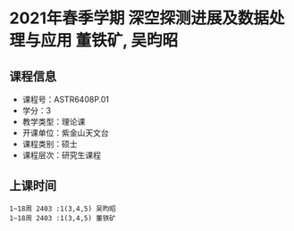 # 2021年春季学期 深空探测进展及数据处理与应用 董铁矿, 吴昀昭






## 课程信息

- 课程号：ASTR6408P.01
- 学分：3
- 教学类型：理论课
- 开课单位：紫金山天文台
- 课程类别：硕士
- 课程层次：研究生课程

## 上课时间

```
1~18周 2403 :1(3,4,5) 吴昀昭
1~18周 2403 :1(3,4,5) 董铁矿
```

